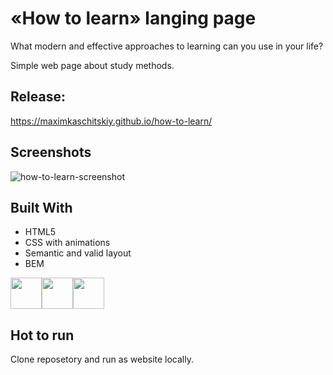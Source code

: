 
# «How to learn» langing page

What modern and effective approaches to learning can you use in your life?

Simple web page about study methods.

## Release:
https://maximkaschitskiy.github.io/how-to-learn/

## Screenshots

![how-to-learn-screenshot](https://user-images.githubusercontent.com/67905360/174458805-1abb8252-aa4c-4f6a-8bb6-1327053a9824.png)

## Built With

- HTML5
- CSS with animations
- Semantic and valid layout
- BEM

<img height="50" src="https://cdn.jsdelivr.net/gh/devicons/devicon/icons/html5/html5-original.svg" /><img height="50" src="https://cdn.jsdelivr.net/gh/devicons/devicon/icons/css3/css3-original.svg" /><img height="50" src="https://ru.bem.info/S3zKVZJcFfltyiAz-bWVmw4o3IU.svgd" />

## Hot to run

Clone reposetory and run as website locally.
